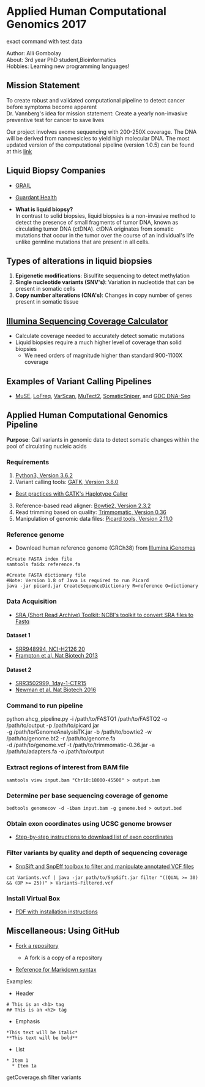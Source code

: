 # Applied Human Computational Genomics 2017

exact command with test data

Author: Alli Gombolay  
About: 3rd year PhD student,Bioinformatics  
Hobbies: Learning new programming languages!

## Mission Statement
To create robust and validated computational pipeline to detect cancer before symptoms become apparent  
Dr. Vannberg's idea for mission statement: Create a yearly non-invasive preventive test for cancer to save lives

Our project involves exome sequencing with 200-250X coverage. The DNA will be derived from nanovesicles to yield high molecular DNA. The most updated version of the computational pipeline (version 1.0.5) can be found at this [link]( ahcg2017_starterpipeline/ahcg_pipeline.py)

## Liquid Biopsy Companies
* [GRAIL](https://grail.com/science/)
* [Guardant Health](http://www.guardanthealth.com/)

* **What is liquid biopsy?**  
In contrast to solid biopsies, liquid biopsies is a non-invasive method to detect the presence of small fragments of tumor DNA, known as circulating tumor DNA (ctDNA). ctDNA originates from somatic mutations that occur in the tumor over the course of an individual's life unlike germline mutations that are present in all cells.

## Types of alterations in liquid biopsies
1. **Epigenetic modifications**: Bisulfite sequencing to detect methylation
2. **Single nucleotide variants (SNV's)**: Variation in nucleotide that can be present in somatic cells
3. **Copy number alterations (CNA's)**: Changes in copy number of genes present in somatic tissue

## [Illumina Sequencing Coverage Calculator](http://support.illumina.com/downloads/sequencing_coverage_calculator.html)
* Calculate coverage needed to accurately detect somatic mutations
* Liquid biopsies require a much higher level of coverage than solid biopsies
  * We need orders of magnitude higher than standard 900-1100X coverage

## Examples of Variant Calling Pipelines
* [MuSE](http://bioinformatics.mdanderson.org/main/MuSE), [LoFreq](http://csb5.github.io/lofreq/), [VarScan](http://varscan.sourceforge.net/), [MuTect2](https://software.broadinstitute.org/gatk/documentation/tooldocs/current/org_broadinstitute_gatk_tools_walkers_cancer_m2_MuTect2.php), [SomaticSniper](http://gmt.genome.wustl.edu/packages/somatic-sniper/), and [GDC DNA-Seq](https://docs.gdc.cancer.gov/Data/Bioinformatics_Pipelines/DNA_Seq_Variant_Calling_Pipeline/)

## Applied Human Computational Genomics Pipeline
**Purpose**: Call variants in genomic data to detect somatic changes within the pool of circulating nucleic acids

### Requirements
1. [Python3, Version 3.6.2](https://www.python.org/downloads/)
2. Variant calling tools: [GATK, Version 3.8.0](https://software.broadinstitute.org/gatk/download/)
  * [Best practices with GATK's Haplotype Caller](https://software.broadinstitute.org/gatk/best-practices/bp_3step.php?case=GermShortWGS)
3. Reference-based read aligner: [Bowtie2, Version 2.3.2](https://sourceforge.net/projects/bowtie-bio/files/bowtie2/2.3.2/bowtie2-2.3.2-legacy-linux-x86_64.zip/download)
4. Read trimming based on quality: [Trimmomatic, Version 0.36](http://www.usadellab.org/cms/uploads/supplementary/Trimmomatic/Trimmomatic-0.36.zip)
5. Manipulation of genomic data files: [Picard tools, Version 2.11.0](http://broadinstitute.github.io/picard/)

### Reference genome
* Download human reference genome (GRCh38) from [Illumina iGenomes](https://support.illumina.com/sequencing/sequencing_software/igenome.html)

```
#Create FASTA index file
samtools faidx reference.fa
```

```
#Create FASTA dictionary file
#Note: Version 1.8 of Java is required to run Picard
java -jar picard.jar CreateSequenceDictionary R=reference O=dictionary
```

### Data Acquisition
* [SRA (Short Read Archive) Toolkit: NCBI's toolkit to convert SRA files to Fastq](https://www.ncbi.nlm.nih.gov/sra/docs/toolkitsoft/)

#### Dataset 1
* [SRR948994, NCI-H2126 20](https://www.ncbi.nlm.nih.gov/sra/SRX332536[accn])
* [Frampton et al, Nat Biotech 2013](http://www.nature.com/nbt/journal/v31/n11/full/nbt.2696.html?foxtrotcallback=true)

#### Dataset 2
* [SRR3502999, 1day-1-CTR15](https://www.ncbi.nlm.nih.gov/sra/SRR3502999/)
* [Newman et al, Nat Biotech 2016](https://www.nature.com/nbt/journal/v34/n5/abs/nbt.3520.html)

### Command to run pipeline
python ahcg_pipeline.py -i /path/to/FASTQ1 /path/to/FASTQ2 -o /path/to/output -p /path/to/picard.jar  
-g /path/to/GenomeAnalysisTK.jar -b /path/to/bowtie2 -w /path/to/genome.bt2 -r /path/to/genome.fa  
-d /path/to/genome.vcf -t /path/to/trimmomatic-0.36.jar -a /path/to/adapters.fa -o /path/to/output

### Extract regions of interest from BAM file
```
samtools view input.bam "Chr10:18000-45500" > output.bam
```

### Determine per base sequencing coverage of genome
```
bedtools genomecov -d -ibam input.bam -g genome.bed > output.bed
```

### Obtain exon coordinates using UCSC genome browser
* [Step-by-step instructions to download list of exon coordinates](https://github.com/agombolay/ahcg2017_starterpipeline/blob/master/transcript08.pdf)

### Filter variants by quality and depth of sequencing coverage
* [SnpSift and SnpEff toolbox to filter and manipulate annotated VCF files](http://snpeff.sourceforge.net/SnpSift.html)

```
cat Variants.vcf | java -jar path/to/SnpSift.jar filter "((QUAL >= 30) && (DP >= 25))" > Variants-Filtered.vcf
```

### Install Virtual Box
* [PDF with installation instructions](https://github.com/agombolay/ahcg2017_starterpipeline/blob/master/VM_setup.pdf)

## Miscellaneous: Using GitHub
* [Fork a repository](https://help.github.com/articles/fork-a-repo/)
  * A fork is a copy of a repository

* [Reference for Markdown syntax](https://guides.github.com/features/mastering-markdown/)

Examples:
* Header
```
# This is an <h1> tag
## This is an <h2> tag
```
* Emphasis
```
*This text will be italic*
**This text will be bold**
```
* List
```
* Item 1
  * Item 1a
```

getCoverage.sh
filter variants
